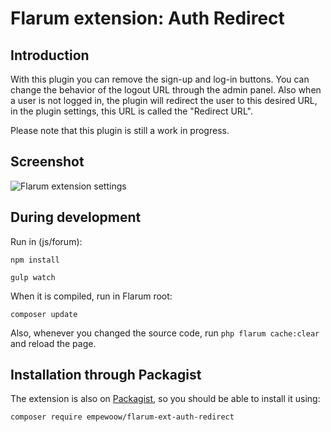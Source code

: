 # Flarum extension: Auth Redirect

## Introduction

With this plugin you can remove the sign-up and log-in buttons. You can change the behavior of the logout URL through the admin panel. Also when a user is not logged in, the plugin will redirect the user to this desired URL, in the plugin settings, this URL is called the "Redirect URL".

Please note that this plugin is still a work in progress.

## Screenshot

![Flarum extension settings](/resources/docs/flarum_extension_settings.png)

## During development

Run in (js/forum):

```
npm install

gulp watch
```

When it is compiled, run in Flarum root:

```
composer update
```

Also, whenever you changed the source code, run `php flarum cache:clear` and reload the page.

## Installation through Packagist

The extension is also on [Packagist](https://packagist.org/packages/empewoow/flarum-ext-auth-redirect), so you should be able to install it using:

```
composer require empewoow/flarum-ext-auth-redirect
```

